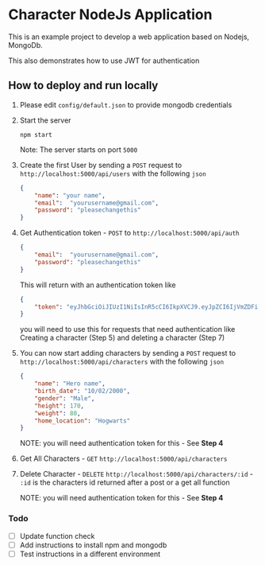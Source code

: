 # Character NodeJs Application

This is an example project to develop a web application based on Nodejs, MongoDb.

This also demonstrates how to use JWT for authentication

## How to deploy and run locally

1. Please edit `config/default.json` to provide mongodb credentials
2. Start the server

    ```
    npm start
    ```
    Note: The server starts on port `5000`
3. Create the first User by sending a `POST` request to `http://localhost:5000/api/users` with the following `json`
    ```json
    {
        "name": "your name",
	    "email":  "yourusername@gmail.com",
	    "password": "pleasechangethis"
    }
    ```
4. Get Authentication token - `POST` to `http://localhost:5000/api/auth` 
    ```json
    {
	    "email":  "yourusername@gmail.com",
	    "password": "pleasechangethis"
    }
    ```
    This will return with an authentication token like
    ```json
    {
        "token": "eyJhbGciOiJIUzI1NiIsInR5cCI6IkpXVCJ9.eyJpZCI6IjVmZDFiY2Y2ZDhjNDAxZTZmZWY0NDI0MSIsImlhdCI6MTYwNzU4MjE0MywiZXhwIjoxNjA3NTg1NzQzfQ.YqSMmlkb1xX-pT9GSHKvxaxegSwnejQMVsorZCFkNqg"
    }
    ```
    you will need to use this for requests that need authentication like Creating a character (Step 5) and deleting a character (Step 7)

5.  You can now start adding characters by sending a `POST` request to `http://localhost:5000/api/characters` with the following `json` 
    ```json
    {
        "name": "Hero name",
        "birth_date": "10/02/2000",
        "gender": "Male",
        "height": 170,
        "weight": 80,
        "home_location": "Hogwarts"    
    }
    ```
    NOTE: you will need authentication token for this - See **Step 4**
6. Get All Characters - `GET` `http://localhost:5000/api/characters`
7. Delete Character - `DELETE` `http://localhost:5000/api/characters/:id` - `:id` is the characters id returned after a post or a get all function

    NOTE: you will need authentication token for this - See **Step 4**


 ### Todo 

 - [ ] Update function check
 - [ ] Add instructions to install npm and mongodb
 - [ ] Test instructions in a different environment